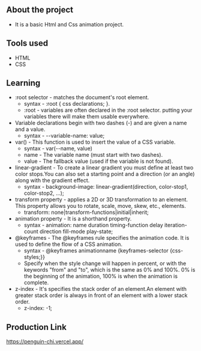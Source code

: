 ## About the project

* It is a basic Html and Css animation project.

## Tools used

* HTML
* CSS

## Learning

* :root selector -  matches the document's root element.
    * syntax - :root { css declarations; }.
    * :root - variables are often declared in the :root selector. putting your variables there will make them usable everywhere.
* Variable declarations begin with two dashes (-) and are given a name and a value.
    * syntax - --variable-name: value;
* var() - This function is used to insert the value of a CSS variable.
    * syntax - var(--name, value)
    * name - The variable name (must start with two dashes).
    * value - The fallback value (used if the variable is not found).
* linear-gradient - To create a linear gradient you must define at least two color stops.You can also set a starting point and a direction (or an angle) along with the gradient effect.
    * syntax - background-image: linear-gradient(direction, color-stop1, color-stop2, ...);
* transform property - applies a 2D or 3D transformation to an element. This property allows you to rotate, scale, move, skew, etc., elements.
    * transform: none|transform-functions|initial|inherit;
* animation property - It is a shorthand property.
    * syntax - animation: name duration timing-function delay iteration-count direction fill-mode play-state;
* @keyframes - The @keyframes rule specifies the animation code. It is used to define the flow of a CSS animation.
    * syntax - @keyframes animationname {keyframes-selector {css-styles;}}
    * Specify when the style change will happen in percent, or with the keywords "from" and "to", which is the same as 0% and 100%. 0% is the  beginning of the animation, 100% is when the animation is complete.
* z-index - It's specifies the stack order of an element.An element with greater stack order is always in front of an element with a lower stack order.
    * z-index: -1;


## Production Link

https://penguin-chi.vercel.app/